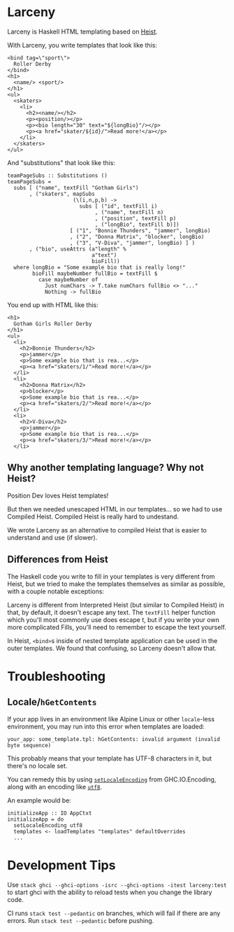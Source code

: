 # Larceny

Larceny is Haskell HTML templating based on [Heist](heist).

With Larceny, you write templates that look like this:

```
<bind tag=\"sport\">
  Roller Derby
</bind>
<h1>
  <name/> <sport/>
</h1>
<ul>
  <skaters>
    <li>
      <h2><name/></h2>
      <p><position/></p>
      <p><bio length="30" text="${longBio}"/></p>
      <p><a href="skater/${id}/">Read more!</a></p>
    </li>
  </skaters>
</ul>
```

And "substitutions" that look like this:

```
teamPageSubs :: Substitutions ()
teamPageSubs =
  subs [ ("name", textFill "Gotham Girls")
       , ("skaters", mapSubs
                     (\(i,n,p,b) ->
                       subs [ ("id", textFill i)
                            , ("name", textFill n)
                            , ("position", textFill p)
                            , ("longBio", textFill b)])
                    [ ("1", "Bonnie Thunders", "jammer", longBio)
                    , ("2", "Donna Matrix", "blocker", longBio)
                    , ("3", "V-Diva", "jammer", longBio) ] )
       , ("bio", useAttrs (a"length" %
                           a"text")
                           bioFill))
  where longBio = "Some example bio that is really long!"
        bioFill maybeNumber fullBio = textFill $
          case maybeNumber of
            Just numChars -> T.take numChars fullBio <> "..."
            Nothing -> fullBio
```

You end up with HTML like this:

```
<h1>
  Gotham Girls Roller Derby
</h1>
<ul>
  <li>
    <h2>Bonnie Thunders</h2>
    <p>jammer</p>
    <p>Some example bio that is rea...</p>
    <p><a href="skaters/1/">Read more!</a></p>
  </li>
  <li>
    <h2>Donna Matrix</h2>
    <p>blocker</p>
    <p>Some example bio that is rea...</p>
    <p><a href="skaters/2/">Read more!</a></p>
  </li>
  <li>
    <h2>V-Diva</h2>
    <p>jammer</p>
    <p>Some example bio that is rea...</p>
    <p><a href="skaters/3/">Read more!</a></p>
  </li>
```

## Why another templating language? Why not Heist?

Position Dev loves Heist templates!

But then we needed unescaped HTML in our templates... so we had to
use Compiled Heist. Compiled Heist is really hard to undestand.

We wrote Larceny as an alternative to compiled Heist that is easier to
understand and use (if slower).

## Differences from Heist

The Haskell code you write to fill in your templates is very different
from Heist, but we tried to make the templates themselves as similar
as possible, with a couple notable exceptions:

Larceny is different from Interpreted Heist (but similar to Compiled
Heist) in that, by default, it doesn't escape any text. The `textFill`
helper function which you'll most commonly use does escape t, but
if you write your own more complicated Fills, you'll need to remember
to escape the text yourself.

In Heist, `<bind>`s inside of nested template application can be used
in the outer templates. We found that confusing, so Larceny doesn't
allow that.

# Troubleshooting

## Locale/`hGetContents`

If your app lives in an environment like Alpine Linux or other
`locale`-less environment, you may run into this error when templates
are loaded:

```
your_app: some_template.tpl: hGetContents: invalid argument (invalid byte sequence)
```

This probably means that your template has UTF-8 characters in it, but there's no locale set.

You can remedy this by using
[`setLocaleEncoding`](https://hackage.haskell.org/package/base-4.9.0.0/docs/GHC-IO-Encoding.html#v:setLocaleEncoding)
from GHC.IO.Encoding, along with an encoding like
[`utf8`](https://hackage.haskell.org/package/base-4.9.0.0/docs/GHC-IO-Encoding.html#v:utf8).

An example would be:

```
initializeApp :: IO AppCtxt
initializeApp = do
  setLocaleEncoding utf8
  templates <- loadTemplates "templates" defaultOverrides
  ...
```

# Development Tips

Use `stack ghci --ghci-options -isrc --ghci-options -itest larceny:test` to
start ghci with the ability to reload tests when you change the library code.

CI runs `stack test --pedantic` on branches, which will fail if there are any
errors. Run `stack test --pedantic` before pushing.
